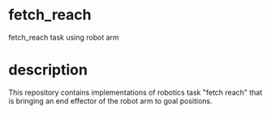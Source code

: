 # fetch_reach
fetch_reach task using robot arm
# description
This repository contains implementations of robotics task "fetch reach" that is bringing an end effector of the robot arm to goal positions.
